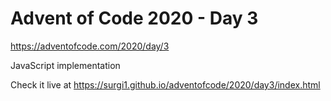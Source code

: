 # Advent of Code 2020 - Day 3

https://adventofcode.com/2020/day/3

JavaScript implementation

Check it live at https://surgi1.github.io/adventofcode/2020/day3/index.html